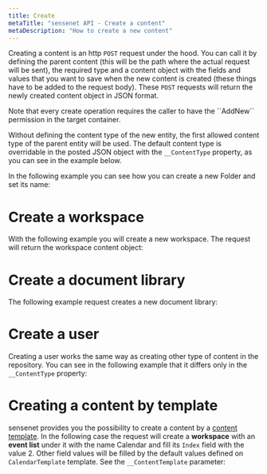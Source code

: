 ```yaml
---
title: Create
metaTitle: "sensenet API - Create a content"
metaDescription: "How to create a new content"
---
```


Creating a content is an http `POST` request under the hood. You can call it by defining the parent content (this will be the path where the actual request will be sent), the required type and a content object with the fields and values that you want to save when the new content is created (these things have to be added to the request body). These `POST` requests will return the newly created content object in JSON format.

<note severity="info">
Note that every create operation requires the caller to have the ``AddNew`` permission in the target container.
</note>

Without defining the content type of the new entity, the first allowed content type of the parent entity will be used. The default content type is overridable in the posted JSON object with the `__ContentType` property, as you can see in the example below.

In the following example you can see how you can create a new Folder and set its name:

<tab category="content-management" article="create" example="create" />

# Create a workspace

With the following example you will create a new workspace. The request will return the workspace content object:

<tab category="content-management" article="create" example="createWs" />

# Create a document library

The following example request creates a new document library:

<tab category="content-management" article="create" example="createDocLib" />

# Create a user

Creating a user works the same way as creating other type of content in the repository. You can see in the following example that it differs only in the `__ContentType` property:

<tab category="content-management" article="create" example="createUser" />

# Creating a content by template

sensenet provides you the possibility to create a content by a [content template](/concepts/content-template). In the following case the request will create a **workspace** with an **event list** under it with the name Calendar and fill its `Index` field with the value 2. Other field values will be filled by the default values defined on `CalendarTemplate` template. See the `__ContentTemplate` parameter:

<tab category="content-management" article="create" example="createByTemplate" />
